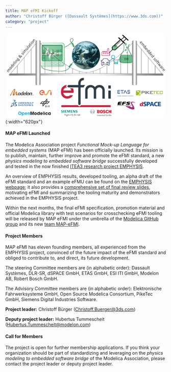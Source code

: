 ```yaml
---
title: MAP eFMI Kickoff
author: "Christoff Bürger ([Dassault Systèmes](https://www.3ds.com))"
category: "project"
---
```


![eFMI Kickoff](map-efmi-kickoff.png "eFMI Kickoff"){:width="620px"}

#### MAP eFMI Launched

The Modelica Association project _Functional Mock-up Language for embedded systems_ (MAP eFMI) has been officially launched. Its mission is to publish, maintain, further improve and promote the eFMI standard, a new _physics modeling to embedded software bridge_ successfully developed and tested in the now finished [ITEA3 research project EMPHYSIS](https://itea3.org/project/emphysis.html).

An overview of EMPHYSIS results, developed tooling, an alpha draft of the eFMI standard and an example eFMU can be found on the [EMPHYSIS webpage](https://emphysis.github.io/); it also provides a [comprehensive set of final review slides](https://emphysis.github.io/downloads/emphysis-itea3-review-slides-excerpt.pdf), motivating eFMI and summarizing the tooling maturity and demonstrators achieved in the EMPHYSIS project.

Within the next months, the final eFMI specification, promotion material and official Modelica library with test scenarios for crosschecking eFMI tooling will be released by MAP eFMI under the umbrella of the [Modelica GitHub group](https://github.com/modelica) and its new [team MAP-eFMI](https://github.com/orgs/modelica/teams/map-efmi).

#### Project Members

MAP eFMI has eleven founding members, all experienced from the EMPHYSIS project, convinced of the future impact of the eFMI standard and obliged to contribute to, and direct, its future development.

The steering Committee members  are (in alphabetic order): Dassault Systèmes, DLR-SR, dSPACE GmbH, ETAS GmbH, ESI ITI GmbH, Modelon AB, Robert Bosch GmbH.

The Advisory Committee members are (in alphabetic order): Elektronische Fahrwerksysteme GmbH, Open Source Modelica Consortium, PikeTec GmbH, Siemens Digital Industries Software.

**Project leader:** Christoff Bürger (Christoff.Buerger@3ds.com)

**Deputy project leader:** Hubertus Tummescheit (Hubertus.Tummescheit@modelon.com)

#### Call for Members

The project is open for further membership applications. If you think your organization should be part of standardizing and leveraging on the _physics modeling to embedded software bridge_ of the Modelica Association, please contact the project leader or deputy project leader.